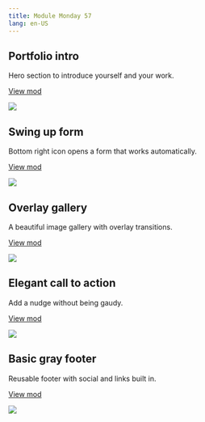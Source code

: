 ```yaml
---
title: Module Monday 57
lang: en-US
---
```


## Portfolio intro

Hero section to introduce yourself and your work.

<a class="btn btn-sm" href="https://anymod.com/mod/hero-balbdn?preview=true">View mod</a>

<a href="https://anymod.com/mod/hero-balbdn?preview=true">
  <img src="https://res.cloudinary.com/component/image/upload/v1569806985/portfolio-intro_i0e2dy.gif"/>
</a>

## Swing up form

Bottom right icon opens a form that works automatically.

<a class="btn btn-sm" href="https://anymod.com/mod/swing-up-form-rdokl?preview=true">View mod</a>

<a href="https://anymod.com/mod/swing-up-form-rdokl?preview=true">
  <img src="https://res.cloudinary.com/component/image/upload/v1569807593/swing-form_pfsqhr.gif"/>
</a>

## Overlay gallery

A beautiful image gallery with overlay transitions.

<a class="btn btn-sm" href="https://anymod.com/mod/gallery-mlrblr?preview=true">View mod</a>

<a href="https://anymod.com/mod/gallery-mlrblr?preview=true">
  <img src="https://res.cloudinary.com/component/image/upload/v1569806991/gallery_stw7ru.gif"/>
</a>

## Elegant call to action

Add a nudge without being gaudy.

<a class="btn btn-sm" href="https://anymod.com/mod/call-to-action-section-dkdnba?preview=true&lorem=true">View mod</a>

<a href="https://anymod.com/mod/call-to-action-section-dkdnba?preview=true&lorem=true">
  <img src="https://res.cloudinary.com/component/image/upload/v1569806984/call-to-action_jxvmgf.png"/>
</a>

## Basic gray footer

Reusable footer with social and links built in.

<a class="btn btn-sm" href="https://anymod.com/mod/kdnran?preview=true&lorem=true">View mod</a>

<a href="https://anymod.com/mod/kdnran?preview=true&lorem=true">
  <img src="https://res.cloudinary.com/component/image/upload/v1569806984/footer_ygmhrb.png"/>
</a>
